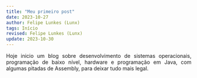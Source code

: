 ```yaml
---
title: "Meu primeiro post"
date: 2023-10-27
author: Felipe Lunkes (Lunx)
tags: Início
revised: Felipe Lunkes (Lunx)
update: 2023-10-30
---
```


<div align="justify">
  
Hoje inicio um blog sobre desenvolvimento de sistemas operacionais, programação de baixo nível, hardware e programação em Java, com algumas pitadas de Assembly, para deixar tudo mais legal.

</div>
